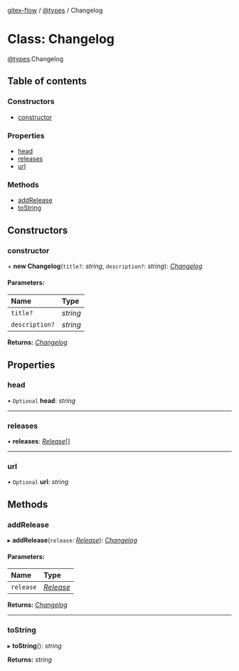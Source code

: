 [gitex-flow](../README.md) / [@types](../modules/_types.md) / Changelog

# Class: Changelog

[@types](../modules/_types.md).Changelog

## Table of contents

### Constructors

- [constructor](_types.changelog.md#constructor)

### Properties

- [head](_types.changelog.md#head)
- [releases](_types.changelog.md#releases)
- [url](_types.changelog.md#url)

### Methods

- [addRelease](_types.changelog.md#addrelease)
- [toString](_types.changelog.md#tostring)

## Constructors

### constructor

\+ **new Changelog**(`title?`: *string*, `description?`: *string*): [*Changelog*](_types.changelog.md)

#### Parameters:

Name | Type |
:------ | :------ |
`title?` | *string* |
`description?` | *string* |

**Returns:** [*Changelog*](_types.changelog.md)

## Properties

### head

• `Optional` **head**: *string*

___

### releases

• **releases**: [*Release*](_types.release.md)[]

___

### url

• `Optional` **url**: *string*

## Methods

### addRelease

▸ **addRelease**(`release`: [*Release*](_types.release.md)): [*Changelog*](_types.changelog.md)

#### Parameters:

Name | Type |
:------ | :------ |
`release` | [*Release*](_types.release.md) |

**Returns:** [*Changelog*](_types.changelog.md)

___

### toString

▸ **toString**(): *string*

**Returns:** *string*
